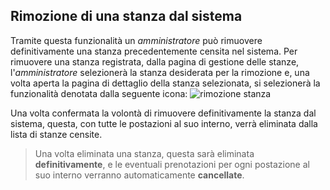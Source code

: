 ## Rimozione di una stanza dal sistema
Tramite questa funzionalità un *amministratore* può rimuovere definitivamente una stanza precedentemente censita nel sistema.
Per rimuovere una stanza registrata, dalla pagina di gestione delle stanze, l'*amministratore* selezionerà la stanza desiderata per la rimozione e, una volta aperta la pagina di dettaglio della stanza selezionata, si selezionerà la funzionalità denotata dalla seguente icona: ![rimozione stanza](assets/web/rimozione_stanza.png)

Una volta confermata la volontà di rimuovere definitivamente la stanza dal sistema, questa, con tutte le postazioni al suo interno, verrà eliminata dalla lista di stanze censite.

>Una volta eliminata una stanza, questa sarà eliminata **definitivamente**, e le eventuali prenotazioni per ogni postazione al suo interno verranno automaticamente **cancellate**.

